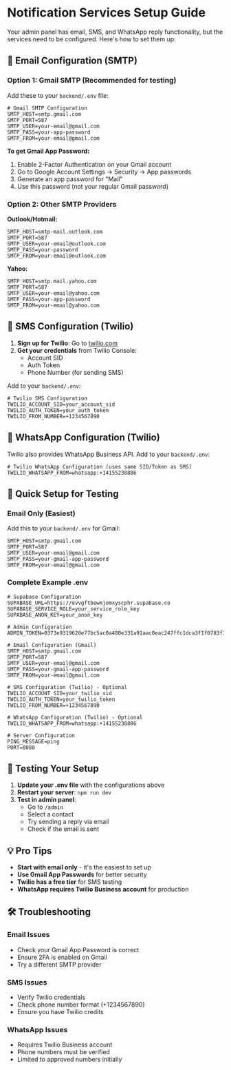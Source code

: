 # Notification Services Setup Guide

Your admin panel has email, SMS, and WhatsApp reply functionality, but the services need to be configured. Here's how to set them up:

## 📧 Email Configuration (SMTP)

### Option 1: Gmail SMTP (Recommended for testing)

Add these to your `backend/.env` file:

```env
# Gmail SMTP Configuration
SMTP_HOST=smtp.gmail.com
SMTP_PORT=587
SMTP_USER=your-email@gmail.com
SMTP_PASS=your-app-password
SMTP_FROM=your-email@gmail.com
```

**To get Gmail App Password:**
1. Enable 2-Factor Authentication on your Gmail account
2. Go to Google Account Settings → Security → App passwords
3. Generate an app password for "Mail"
4. Use this password (not your regular Gmail password)

### Option 2: Other SMTP Providers

**Outlook/Hotmail:**
```env
SMTP_HOST=smtp-mail.outlook.com
SMTP_PORT=587
SMTP_USER=your-email@outlook.com
SMTP_PASS=your-password
SMTP_FROM=your-email@outlook.com
```

**Yahoo:**
```env
SMTP_HOST=smtp.mail.yahoo.com
SMTP_PORT=587
SMTP_USER=your-email@yahoo.com
SMTP_PASS=your-app-password
SMTP_FROM=your-email@yahoo.com
```

## 📱 SMS Configuration (Twilio)

1. **Sign up for Twilio**: Go to [twilio.com](https://twilio.com)
2. **Get your credentials** from Twilio Console:
   - Account SID
   - Auth Token
   - Phone Number (for sending SMS)

Add to your `backend/.env`:

```env
# Twilio SMS Configuration
TWILIO_ACCOUNT_SID=your_account_sid
TWILIO_AUTH_TOKEN=your_auth_token
TWILIO_FROM_NUMBER=+1234567890
```

## 💬 WhatsApp Configuration (Twilio)

Twilio also provides WhatsApp Business API. Add to your `backend/.env`:

```env
# Twilio WhatsApp Configuration (uses same SID/Token as SMS)
TWILIO_WHATSAPP_FROM=whatsapp:+14155238886
```

## 🚀 Quick Setup for Testing

### Email Only (Easiest)
Add this to your `backend/.env` for Gmail:

```env
SMTP_HOST=smtp.gmail.com
SMTP_PORT=587
SMTP_USER=your-email@gmail.com
SMTP_PASS=your-gmail-app-password
SMTP_FROM=your-email@gmail.com
```

### Complete Example .env
```env
# Supabase Configuration
SUPABASE_URL=https://evvgftbewmjomxyscphr.supabase.co
SUPABASE_SERVICE_ROLE=your_service_role_key
SUPABASE_ANON_KEY=your_anon_key

# Admin Configuration
ADMIN_TOKEN=0373e9319620e77bc5ac0a480e331a91aac0eac247ffc1dca3f1f0783f74aa1f

# Email Configuration (Gmail)
SMTP_HOST=smtp.gmail.com
SMTP_PORT=587
SMTP_USER=your-email@gmail.com
SMTP_PASS=your-gmail-app-password
SMTP_FROM=your-email@gmail.com

# SMS Configuration (Twilio) - Optional
TWILIO_ACCOUNT_SID=your_twilio_sid
TWILIO_AUTH_TOKEN=your_twilio_token
TWILIO_FROM_NUMBER=+1234567890

# WhatsApp Configuration (Twilio) - Optional
TWILIO_WHATSAPP_FROM=whatsapp:+14155238886

# Server Configuration
PING_MESSAGE=ping
PORT=8080
```

## 🔧 Testing Your Setup

1. **Update your .env file** with the configurations above
2. **Restart your server**: `npm run dev`
3. **Test in admin panel**:
   - Go to `/admin`
   - Select a contact
   - Try sending a reply via email
   - Check if the email is sent

## 💡 Pro Tips

- **Start with email only** - it's the easiest to set up
- **Use Gmail App Passwords** for better security
- **Twilio has a free tier** for SMS testing
- **WhatsApp requires Twilio Business account** for production

## 🛠️ Troubleshooting

### Email Issues
- Check your Gmail App Password is correct
- Ensure 2FA is enabled on Gmail
- Try a different SMTP provider

### SMS Issues
- Verify Twilio credentials
- Check phone number format (+1234567890)
- Ensure you have Twilio credits

### WhatsApp Issues
- Requires Twilio Business account
- Phone numbers must be verified
- Limited to approved numbers initially
